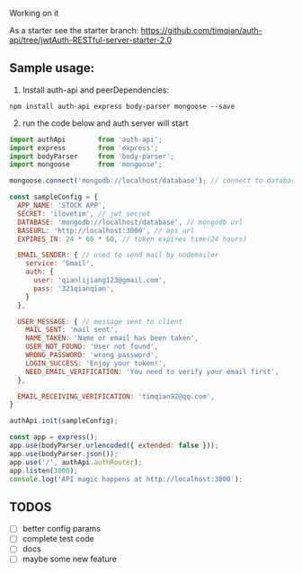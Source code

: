 Working on it

As a starter see the starter branch: https://github.com/timqian/auth-api/tree/jwtAuth-RESTful-server-starter-2.0


## Sample usage:

1. Install auth-api and peerDependencies:

  `npm install auth-api express body-parser mongoose --save`

2. run the code below and auth server will start

```javascript
import authApi        from 'auth-api';
import express        from 'express';
import bodyParser     from 'body-parser';
import mongoose       from 'mongoose';

mongoose.connect('mongodb://localhost/database'); // connect to database

const sampleConfig = {
  APP_NAME: 'STOCK APP',
  SECRET: 'ilovetim', // jwt secret
  DATABASE: 'mongodb://localhost/database', // mongodb url
  BASEURL: 'http://localhost:3000', // api url
  EXPIRES_IN: 24 * 60 * 60, // token expires time(24 hours)

  EMAIL_SENDER: { // used to send mail by nodemailer
    service: 'Gmail',
    auth: {
      user: 'qianlijiang123@gmail.com',
      pass: '321qianqian',
    }
  },

  USER_MESSAGE: { // message sent to client
    MAIL_SENT: 'mail sent',
    NAME_TAKEN: 'Name or email has been taken',
    USER_NOT_FOUND: 'User not found',
    WRONG_PASSWORD: 'wrong password',
    LOGIN_SUCCESS: 'Enjoy your token!',
    NEED_EMAIL_VERIFICATION: 'You need to verify your email first',
  },

  EMAIL_RECEIVING_VERIFICATION: 'timqian92@qq.com',
}

authApi.init(sampleConfig);

const app = express();
app.use(bodyParser.urlencoded({ extended: false }));
app.use(bodyParser.json());
app.use('/', authApi.authRouter);
app.listen(3000);
console.log('API magic happens at http://localhost:3000');
```

## TODOS

- [ ] better config params
- [ ] complete test code
- [ ] docs
- [ ] maybe some new feature
